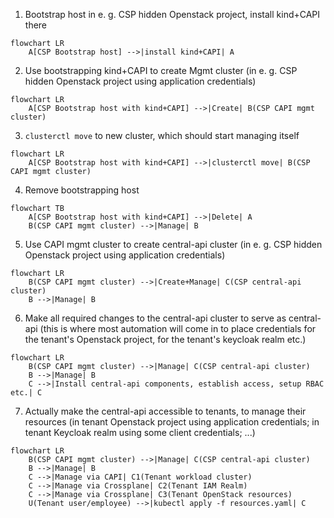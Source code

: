 1. Bootstrap host in e. g. CSP hidden Openstack project, install kind+CAPI there
```mermaid
flowchart LR
    A[CSP Bootstrap host] -->|install kind+CAPI| A
```

2. Use bootstrapping kind+CAPI to create Mgmt cluster (in e. g. CSP hidden Openstack project using application credentials)
```mermaid
flowchart LR
    A[CSP Bootstrap host with kind+CAPI] -->|Create| B(CSP CAPI mgmt cluster)
```

3. `clusterctl move` to new cluster, which should start managing itself
```mermaid
flowchart LR
    A[CSP Bootstrap host with kind+CAPI] -->|clusterctl move| B(CSP CAPI mgmt cluster)
```

4. Remove bootstrapping host
```mermaid
flowchart TB
    A[CSP Bootstrap host with kind+CAPI] -->|Delete| A
    B(CSP CAPI mgmt cluster) -->|Manage| B
```

5. Use CAPI mgmt cluster to create central-api cluster (in e. g. CSP hidden Openstack project using application credentials)
```mermaid
flowchart LR
    B(CSP CAPI mgmt cluster) -->|Create+Manage| C(CSP central-api cluster)
    B -->|Manage| B
```

6. Make all required changes to the central-api cluster to serve as central-api (this is where most automation will come in to place credentials for the tenant's Openstack project, for the tenant's keycloak realm etc.)
```mermaid
flowchart LR
    B(CSP CAPI mgmt cluster) -->|Manage| C(CSP central-api cluster)
    B -->|Manage| B
    C -->|Install central-api components, establish access, setup RBAC etc.| C
```

7. Actually make the central-api accessible to tenants, to manage their resources  (in tenant Openstack project using application credentials; in tenant Keycloak realm using some client credentials; ...)
```mermaid
flowchart LR
    B(CSP CAPI mgmt cluster) -->|Manage| C(CSP central-api cluster)
    B -->|Manage| B
    C -->|Manage via CAPI| C1(Tenant workload cluster)
    C -->|Manage via Crossplane| C2(Tenant IAM Realm)
    C -->|Manage via Crossplane| C3(Tenant OpenStack resources)
    U(Tenant user/employee) -->|kubectl apply -f resources.yaml| C
```
